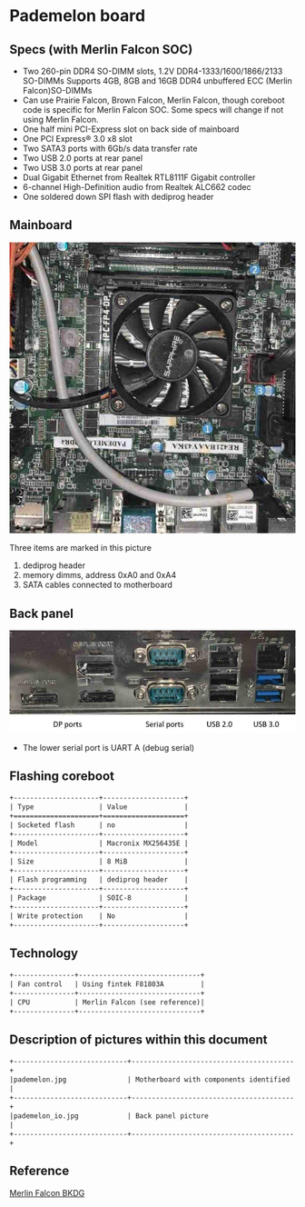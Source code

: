 # Pademelon board

## Specs (with Merlin Falcon SOC)

* Two 260-pin DDR4 SO-DIMM slots, 1.2V DDR4-1333/1600/1866/2133 SO-DIMMs
  Supports 4GB, 8GB and 16GB DDR4 unbuffered ECC (Merlin Falcon)SO-DIMMs
* Can use Prairie Falcon, Brown Falcon, Merlin Falcon, though coreboot
  code is specific for Merlin Falcon SOC. Some specs will change if not
  using Merlin Falcon.
* One half mini PCI-Express slot on back side of mainboard
* One PCI Express® 3.0 x8 slot
* Two SATA3 ports with 6Gb/s data transfer rate
* Two USB 2.0 ports at rear panel
* Two USB 3.0 ports at rear panel
* Dual Gigabit Ethernet from Realtek RTL8111F Gigabit controller
* 6-channel High-Definition audio from Realtek ALC662 codec
* One soldered down SPI flash with dediprog header

## Mainboard

![mainboard][pademelon]

Three items are marked in this picture
1. dediprog header
2. memory dimms, address 0xA0 and 0xA4
3. SATA cables connected to motherboard

## Back panel

![back panel][pademelon_io]

* The lower serial port is UART A (debug serial)

## Flashing coreboot

```eval_rst
+---------------------+--------------------+
| Type                | Value              |
+=====================+====================+
| Socketed flash      | no                 |
+---------------------+--------------------+
| Model               | Macronix MX256435E |
+---------------------+--------------------+
| Size                | 8 MiB              |
+---------------------+--------------------+
| Flash programming   | dediprog header    |
+---------------------+--------------------+
| Package             | SOIC-8             |
+---------------------+--------------------+
| Write protection    | No                 |
+---------------------+--------------------+
```

## Technology

```eval_rst
+---------------+------------------------------+
| Fan control   | Using fintek F81803A         |
+---------------+------------------------------+
| CPU           | Merlin Falcon (see reference)|
+---------------+------------------------------+
```

## Description of pictures within this document

```eval_rst
+----------------------------+----------------------------------------+
|pademelon.jpg               | Motherboard with components identified |
+----------------------------+----------------------------------------+
|pademelon_io.jpg            | Back panel picture                     |
+----------------------------+----------------------------------------+
```

## Reference

[Merlin Falcon BKDG][merlinfalcon]

[merlinfalcon]: ../../../soc/amd/family15h.md
[pademelon]: pademelon.jpg
[pademelon_io]: pademelon_io.jpg
